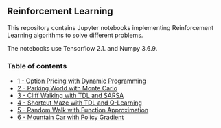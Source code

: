 ## Reinforcement Learning

This repository contains Jupyter notebooks implementing Reinforcement Learning algorithms to solve different problems. 

The notebooks use Tensorflow 2.1. and Numpy 3.6.9. 

### Table of contents

* [1 - Option Pricing with Dynamic Programming]()
* [2 - Parking World with Monte Carlo](https://github.com/bmarroc/reinforcement-learning/blob/main/2/2.ipynb)
* [3 - Cliff Walking with TDL and SARSA](https://github.com/bmarroc/reinforcement-learning/blob/main/3/3.ipynb)
* [4 - Shortcut Maze with TDL and Q-Learning](https://github.com/bmarroc/reinforcement-learning/blob/main/4/4.ipynb)
* [5 - Random Walk with Function Approximation](https://github.com/bmarroc/reinforcement-learning/blob/main/5/5.ipynb)
* [6 - Mountain Car with Policy Gradient](https://github.com/bmarroc/reinforcement-learning/blob/main/6/6.ipynb)
